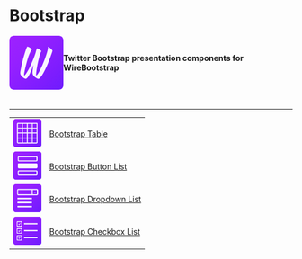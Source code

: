 <h1>Bootstrap</h1>

<img align="left" src="https://github.com/WireBootstrap/Bootstrap/blob/master/images/eb-bootstrap.png">
<br/>
<p>
<strong>
Twitter Bootstrap presentation components for WireBootstrap
</strong>
  <br/><br/><br/><br/>
</p>

<hr/>

<table>
  <tr><td><img src="https://github.com/WireBootstrap/Bootstrap/blob/master/images/eb-table.svg" width="50" height="50"></td>
    <td><a href="https://github.com/WireBootstrap/Bootstrap/wiki/Bootstrap-Table">Bootstrap Table</a></td>
  </tr>
  <tr><td><img src="https://github.com/WireBootstrap/Bootstrap/blob/master/images/eb-button-list.svg" width="50" height="50"></td>
    <td><a href="https://github.com/WireBootstrap/Bootstrap/wiki/Bootstrap-Button-List">Bootstrap Button List</a></td>
  </tr>
  <tr><td><img src="https://github.com/WireBootstrap/Bootstrap/blob/master/images/eb-dropdown-list.svg" width="50" height="50"></td>
    <td><a href="https://github.com/WireBootstrap/Bootstrap/wiki/Bootstrap-Dropdown-List">Bootstrap Dropdown List</a></td>
  </tr>
  <tr><td><img src="https://github.com/WireBootstrap/Bootstrap/blob/master/images/eb-check-box.svg" width="50" height="50"></td>
    <td><a href="https://github.com/WireBootstrap/Bootstrap/wiki/Bootstrap-Checkbox-List">Bootstrap Checkbox List</a></td>
  </tr>
</table>
